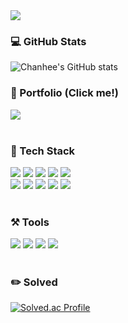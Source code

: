 <img src="https://capsule-render.vercel.app/api?type=waving&&&color=0:8ec5fc,100:e0c3fc&height=250&section=header&text=안녕하세요,%20김찬희입니다!%20👀&fontSize=35&fontColor=576eac&fontAlignY=40&animation=fadeIn&desc=Hello,%20I'm%20Chanhee!&descAlignY=56&descAlign=50" />
<div>	
  <h3>💻 GitHub Stats</h3>
  
  ![Chanhee's GitHub stats](https://github-readme-stats.vercel.app/api?username=chanhee&show_icons=true&theme=transparent&title_color=4f6aa9&text_color=798fc2&bg_color=30,accbee,e7f0fd&show_icons=false)  
</div>
<div>
  <h3>📂 Portfolio (Click me!)</h3>
  <a href="https://bald-nail-00a.notion.site/Backend-Programmer-8c8f868a6d544cc0ad7bbf0cc8458a18">
    <img src="https://img.shields.io/badge/Notion-000000?style=for-the-badge&logo=Notion&logoColor=white">
  </a>
</div>
<br>
<div align=left>
  <h3>🍪 Tech Stack</h3>
  <img src="https://img.shields.io/badge/Java-007396?style=for-the-badge&logo=Conda-Forge&logoColor=white">
  <img src="https://img.shields.io/badge/Spring-6DB33F?style=for-the-badge&logo=Spring&logoColor=white">
  <img src="https://img.shields.io/badge/Spring Boot-6DB33F?style=for-the-badge&logo=Spring Boot&logoColor=white">
  <img src="https://img.shields.io/badge/Oracle SQL-F80000?style=for-the-badge&logo=Oracle&logoColor=white">
  <img src="https://img.shields.io/badge/Mybatis-000000?style=for-the-badge&logo=Fluentd&logoColor=white">
  <br>
  <img src="https://img.shields.io/badge/JavaScript-F7DF1E?style=for-the-badge&logo=JavaScript&logoColor=white">
  <img src="https://img.shields.io/badge/jQuery-0769AD?style=for-the-badge&logo=jQuery&logoColor=white">
  <img src="https://img.shields.io/badge/HTML5-E34F26?style=for-the-badge&logo=HTML5&logoColor=white">
  <img src="https://img.shields.io/badge/CSS3-1572B6?style=for-the-badge&logo=CSS3&logoColor=white">
  <img src="https://img.shields.io/badge/Bootstrap-7952B3?style=for-the-badge&logo=Bootstrap&logoColor=white">
 </div>
 <div>
  <br>
  <h3>⚒️ Tools</h3>
  <img src="https://img.shields.io/badge/GitHub-181717?style=for-the-badge&logo=GitHub&logoColor=white">
  <img src="https://img.shields.io/badge/Eclipse-2C2255?style=for-the-badge&logo=Eclipse%20IDE&logoColor=white">
  <img src="https://img.shields.io/badge/Tomcat-F8DC75?style=for-the-badge&logo=ApacheTomcat&logoColor=gray">
  <img src="https://img.shields.io/badge/Visual%20Studio%20Code-007ACC?style=for-the-badge&logo=VisualStudioCode&logoColor=white">
</div>
<br>
<div>	
  <h3>✏️ Solved</h3>
  
  [![Solved.ac Profile](http://mazassumnida.wtf/api/v2/generate_badge?boj=erica0126)](https://solved.ac/erica0126/)
</div>
